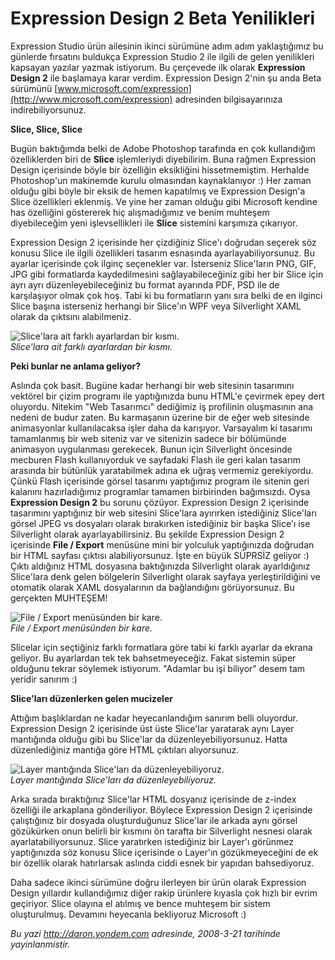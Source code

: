 # Expression Design 2 Beta Yenilikleri 

Expression Studio ürün ailesinin ikinci sürümüne adım adım yaklaştığımız
bu günlerde fırsatını buldukça Expression Studio 2 ile ilgili de gelen
yenilikleri kapsayan yazılar yazmak istiyorum. Bu çerçevede ilk olarak
**Expression Design 2** ile başlamaya karar verdim. Expression Design
2'nin şu anda Beta sürümünü
[www.microsoft.com/expression](http://www.microsoft.com/expression)
adresinden bilgisayarınıza indirebiliyorsunuz.

**Slice, Slice, Slice**

Bugün baktığımda belki de Adobe Photoshop tarafında en çok kullandığım
özelliklerden biri de **Slice** işlemleriydi diyebilirim. Buna rağmen
Expression Design içerisinde böyle bir özelliğin eksikliğini
hissetmemiştim. Herhalde Photoshop'un makinemde kurulu olmasından
kaynaklanıyor :) Her zaman olduğu gibi böyle bir eksik de hemen
kapatılmış ve Expression Design'a Slice özellikleri eklenmiş. Ve yine
her zaman olduğu gibi Microsoft kendine has özelliğini göstererek hiç
alışmadığımız ve benim muhteşem diyebileceğim yeni işlevsellikleri ile
**Slice** sistemini karşımıza çıkarıyor.

Expression Design 2 içerisinde her çizdiğiniz Slice'ı doğrudan seçerek
söz konusu Slice ile ilgili özellikleri tasarım esnasında
ayarlayabiliyorsunuz. Bu ayarlar içerisinde çok ilginç seçenekler var.
İsterseniz Slice'ların PNG, GIF, JPG gibi formatlarda kaydedilmesini
sağlayabileceğiniz gibi her bir Slice için ayrı ayrı
düzenleyebileceğiniz bu format ayarında PDF, PSD ile de karşılaşıyor
olmak çok hoş. Tabi ki bu formatların yanı sıra belki de en ilginci
Slice başına isterseniz herhangi bir Slice'ın WPF veya Silverlight XAML
olarak da çıktsını alabilmeniz.

![Slice'lara ait farklı ayarlardan bir
kısmı.](../media/Expression_Design_2_Beta_Yenilikleri/21032008_1.jpg)\
*Slice'lara ait farklı ayarlardan bir kısmı.*

**Peki bunlar ne anlama geliyor?**

Aslında çok basit. Bugüne kadar herhangi bir web sitesinin tasarımını
vektörel bir çizim programı ile yaptığınızda bunu HTML'e çevirmek epey
dert oluyordu. Nitekim "Web Tasarımcı" dediğimiz iş profilinin
oluşmasının ana nedeni de budur zaten. Bu karmaşanın üzerine bir de eğer
web sitesinde animasyonlar kullanılacaksa işler daha da karışıyor.
Varsayalım ki tasarımı tamamlanmış bir web siteniz var ve sitenizin
sadece bir bölümünde animasyon uygulanması gerekecek. Bunun için
Silverlight öncesinde mecburen Flash kullanıyorduk ve sayfadaki Flash
ile geri kalan tasarım arasında bir bütünlük yaratabilmek adına ek uğraş
vermemiz gerekiyordu. Çünkü Flash içerisinde görsel tasarımı yaptığımız
program ile sitenin geri kalanını hazırladığımız programlar tamamen
birbirinden bağımsızdı. Oysa **Expression Design 2** bu sorunu çözüyor.
Expression Design 2 içerisinde tasarımını yaptığınız bir web sitesini
Slice'lara ayırırken istediğiniz Slice'ları görsel JPEG vs dosyaları
olarak bırakırken istediğiniz bir başka Slice'ı ise Silverlight olarak
ayarlayabilirsiniz. Bu şekilde Expression Design 2 içerisinde **File /
Export** menüsüne mini bir yolculuk yaptığınızda doğrudan bir HTML
sayfası çıktısı alabiliyorsunuz. İşte en büyük SÜPRSİZ geliyor :) Çıktı
aldığınız HTML dosyasına baktığınızda Silverlight olarak ayarldığınız
Slice'lara denk gelen bölgelerin Silverlight olarak sayfaya
yerleştirildiğini ve otomatik olarak XAML dosyalarının da bağlandığını
görüyorsunuz. Bu gerçekten MUHTEŞEM!

![File / Export menüsünden bir
kare.](../media/Expression_Design_2_Beta_Yenilikleri/21032008_3.png)\
*File / Export menüsünden bir kare.*

Slicelar için seçtiğiniz farklı formatlara göre tabi ki farklı ayarlar
da ekrana geliyor. Bu ayarlardan tek tek bahsetmeyeceğiz. Fakat sistemin
süper olduğunu tekrar söylemek istiyorum. "Adamlar bu işi biliyor" desem
tam yeridir sanırım :)

**Slice'ları düzenlerken gelen mucizeler**

Attığım başlıklardan ne kadar heyecanlandığım sanırım belli oluyordur.
Expression Design 2 içerisinde üst üste Slice'lar yaratarak aynı Layer
mantığında olduğu gibi bu Slice'lar da düzenleyebiliyorsunuz. Hatta
düzenlediğiniz mantığa göre HTML çıktıları alıyorsunuz.

![Layer mantığında Slice'ları da
düzenleyebiliyoruz.](../media/Expression_Design_2_Beta_Yenilikleri/21032008_2.png)\
*Layer mantığında Slice'ları da düzenleyebiliyoruz.*

Arka sırada bıraktığınız Slice'lar HTML dosyanız içerisinde de z-index
özelliği ile arkaplana gönderiliyor. Böylece Expression Design 2
içerisinde çalıştığınız bir dosyada oluşturduğunuz Slice'lar ile arkada
aynı görsel gözükürken onun belirli bir kısmını ön tarafta bir
Silverlight nesnesi olarak ayarlatabiliyorsunuz. Slice yaratırken
istediğiniz bir Layer'ı görünmez yaptığınızda söz konusu Slice
içerisinde o Layer'ın gözükmeyeceğini de ek bir özellik olarak
hatırlarsak aslında ciddi esnek bir yapıdan bahsediyoruz.

Daha sadece ikinci sürümüne doğru ilerleyen bir ürün olarak Expression
Design yıllardır kullandığımız diğer rakip ürünlere kıyasla çok hızlı
bir evrim geçiriyor. Slice olayına el atılmış ve bence muhteşem bir
sistem oluşturulmuş. Devamını heyecanla bekliyoruz Microsoft :)


*Bu yazi http://daron.yondem.com adresinde, 2008-3-21 tarihinde yayinlanmistir.*